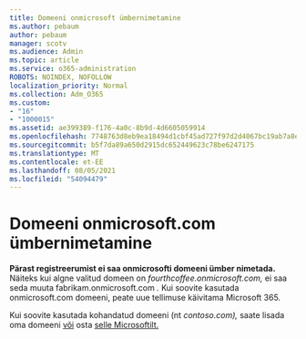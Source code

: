 ```yaml
---
title: Domeeni onmicrosoft ümbernimetamine
ms.author: pebaum
author: pebaum
manager: scotv
ms.audience: Admin
ms.topic: article
ms.service: o365-administration
ROBOTS: NOINDEX, NOFOLLOW
localization_priority: Normal
ms.collection: Adm_O365
ms.custom:
- "16"
- "1000015"
ms.assetid: ae399389-f176-4a0c-8b9d-4d6605059914
ms.openlocfilehash: 7748763d8eb9ea18494d1cbf45ad727f97d2d4067bc19ab7a8e60eeb738b668f
ms.sourcegitcommit: b5f7da89a650d2915dc652449623c78be6247175
ms.translationtype: MT
ms.contentlocale: et-EE
ms.lasthandoff: 08/05/2021
ms.locfileid: "54094479"
---
```

# <a name="rename-your-onmicrosoftcom-domain"></a>Domeeni onmicrosoft.com ümbernimetamine

 **Pärast registreerumist ei saa onmicrosofti domeeni ümber nimetada.** Näiteks kui algne valitud domeen on *fourthcoffee.onmicrosoft.com,* ei saa seda muuta fabrikam.onmicrosoft.com *.* Kui soovite kasutada onmicrosoft.com domeeni, peate uue tellimuse käivitama Microsoft 365.
  
Kui soovite kasutada kohandatud domeeni (nt *contoso.com),* saate lisada oma domeeni [või](https://docs.microsoft.com/microsoft-365/admin/setup/add-domain) osta [selle Microsoftilt.](https://docs.microsoft.com/microsoft-365/admin/get-help-with-domains/buy-a-domain-name)
  